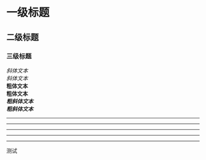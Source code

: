 # 一级标题
## 二级标题
### 三级标题
*斜体文本*<br>
_斜体文本_<br>
**粗体文本**<br>
__粗体文本__<br>
***粗斜体文本***<br>
___粗斜体文本___<br>
***
* * *
*****
- - -
------
测试
